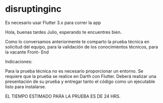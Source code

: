 # disruptinginc

Es necesario usar Flutter 3.x para correr la app


Hola, buenas tardes Julio, esperando te encuentres bien.

 

Como lo conversamos anteriormente te comparto la prueba técnica en solicitud del equipo, para la validación de los conocimientos técnicos, para la vacante Front- End

 

Indicaciones:

 

Para la prueba técnica no es necesario proporcionar un entorno.
Se requiere que la prueba se realice en Darth con Flutter.
Deberá realizar una presentación de su prueba y entregar tanto el código como un ejecutable listo para instalarse.
 

EL TIEMPO ESTIMADO PARA LA PRUEBA ES DE 24 HRS.
